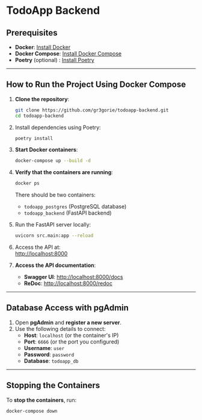 
# TodoApp Backend

## Prerequisites
- **Docker**: [Install Docker](https://docs.docker.com/get-docker/)
- **Docker Compose**: [Install Docker Compose](https://docs.docker.com/compose/install/)
- **Poetry** (optional) : [Install Poetry](https://python-poetry.org/docs/)

---

## How to Run the Project Using Docker Compose

1. **Clone the repository**:
   ```bash
   git clone https://github.com/gr3gorie/todoapp-backend.git
   cd todoapp-backend
   ```
2. Install dependencies using Poetry:
   ```bash
   poetry install
   ```

3. **Start Docker containers**:
   ```bash
   docker-compose up --build -d
   ```

4. **Verify that the containers are running**:
   ```bash
   docker ps
   ```
   There should be two containers:
   - `todoapp_postgres` (PostgreSQL database)
   - `todoapp_backend` (FastAPI backend)

5. Run the FastAPI server locally:
   ```bash
   uvicorn src.main:app --reload
   ```

6. Access the API at:  
   [http://localhost:8000](http://localhost:8000)

4. **Access the API documentation**:
   - **Swagger UI**: [http://localhost:8000/docs](http://localhost:8000/docs)
   - **ReDoc**: [http://localhost:8000/redoc](http://localhost:8000/redoc)

---

## Database Access with pgAdmin

1. Open **pgAdmin** and **register a new server**.
2. Use the following details to connect:
   - **Host**: `localhost` (or the container's IP)
   - **Port**: `6666` (or the port you configured)
   - **Username**: `user`
   - **Password**: `password`
   - **Database**: `todoapp_db`

---

## Stopping the Containers

To **stop the containers**, run:

```bash
docker-compose down
```

